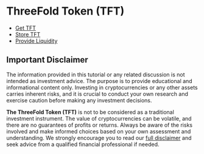 # ThreeFold Token (TFT)

- [Get TFT](./buying_storing_tft.md)
- [Store TFT](./storetft/storetft_readme.md)
- [Provide Liquidity](./liquidity/liquidity_readme.md)

## Important Disclaimer

The information provided in this tutorial or any related discussion is not intended as investment advice. The purpose is to provide educational and informational content only. Investing in cryptocurrencies or any other assets carries inherent risks, and it is crucial to conduct your own research and exercise caution before making any investment decisions. 

**The ThreeFold Token (TFT)** is not to be considered as a traditional investment instrument. The value of cryptocurrencies can be volatile, and there are no guarantees of profits or returns. Always be aware of the risks involved and make informed choices based on your own assessment and understanding. We strongly encourage you to read our [full disclaimer](https://library.threefold.me/info/legal/#/legal__disclaimer) and seek advice from a qualified financial professional if needed.